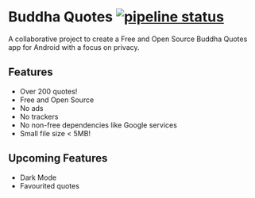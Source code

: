 # Buddha Quotes [![pipeline status](https://gitlab.com/bandev/buddha-quotes/badges/master/pipeline.svg)](https://gitlab.com/bandev/buddha-quotes/-/commits/master)

A collaborative project to create a Free and Open Source Buddha Quotes app for Android with a focus on privacy.

## Features

- Over 200 quotes!
- Free and Open Source
- No ads
- No trackers
- No non-free dependencies like Google services
- Small file size < 5MB!

## Upcoming Features

- Dark Mode
- Favourited quotes
